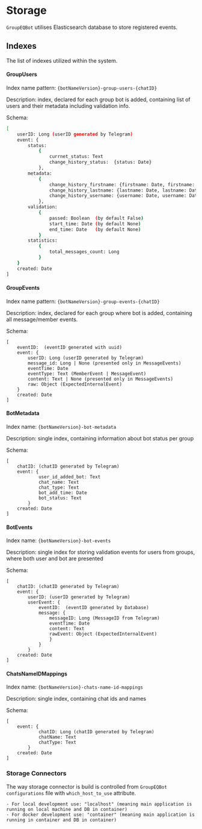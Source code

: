 # Storage
`GroupEQBot` utilises Elasticsearch database to store registered events.

## Indexes
The list of indexes utilized within the system.

#### GroupUsers
Index name pattern: `{botNameVersion}-group-users-{chatID}`

Description: index, declared for each group bot is added, containing list of users and their metadata including validation info.

Schema:
```bash
[
    userID: Long (userID generated by Telegram)
    event: {
        status:
            {
                currnet_status: Text
                change_history_status:  {status: Date}
            },
        metadata:
            {
                change_history_firstname: {firstname: Date, firstname: Date}
                change_history_lastname: {lastname: Date, lastname: Date}
                change_history_username: {username: Date, username: Date}
            },
        validation:
            {
                passed: Boolean  (by default False)
                start_time: Date (by default None)
                end_time: Date   (by default None)
            }
        statistics:
            {
                total_messages_count: Long
            }
    }
    created: Date
]
```

#### GroupEvents
Index name pattern: `{botNameVersion}-group-events-{chatID}`

Description: index, declared for each group where bot is added, containing all message/member events.

Schema:
```
[
    eventID:  (eventID generated with uuid)
    event: {
        userID: Long (userID generated by Telegram)
        message_id: Long | None (presented only in MessageEvents)
        eventTime: Date
        eventType: Text (MemberEvent | MessageEvent)
        content: Text | None (presented only in MessageEvents)
        raw: Object (ExpectedInternalEvent)
    }
    created: Date
]
```

#### BotMetadata
Index name: `{botNameVersion}-bot-metadata`

Description: single index, containing information about bot status per group

Schema:
```
[
    chatID: (chatID generated by Telegram)
    event: {
            user_id_added_bot: Text
            chat_name: Text
            chat_type: Text
            bot_add_time: Date
            bot_status: Text
        }
    created: Date
]
```

#### BotEvents
Index name: `{botNameVersion}-bot-events`

Description: single index for storing validation events for users from groups, where both user and bot are presented 

Schema:
```
[
    chatID: (chatID generated by Telegram)
    event: {
        userID: (userID generated by Telegram)
        userEvent: {
            eventID:  (eventID generated by Database)
            message: {
                messageID: Long (MessageID from Telegram)
                eventTime: Date
                content: Text
                rawEvent: Object (ExpectedInternalEvent)
                }
            }
        }
    created: Date
]
```

#### ChatsNameIDMappings
Index name: `{botNameVersion}-chats-name-id-mappings`

Description: single index, containing chat ids and names

Schema:
```
[
    event: {
            chatID: Long (chatID generated by Telegram)
            chatName: Text
            chatType: Text
        }
    created: Date
]
```


### Storage Connectors
The way storage connector is build is controlled from `GroupEQBot configurations` file with `which_host_to_use` attribute.
```
- For local development use: "localhost" (meaning main application is running on local machine and DB in container)
- For docker development use: "container" (meaning main application is running in container and DB in container)
```
